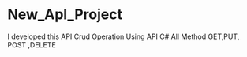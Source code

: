 # New_Apl_Project
I developed  this API Crud Operation Using API C# All Method GET,PUT, POST ,DELETE     
